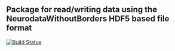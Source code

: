 Package for read/writing data using the NeurodataWithoutBorders HDF5 based file format
----------------------------------------------
[![Build Status](https://travis-ci.org/grero/NeurodataWithoutBorders.jl.svg?branch=master)](https://travis-ci.org/grero/NeurodataWithoutBorders.jl)
